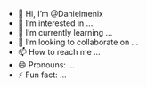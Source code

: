 - 👋 Hi, I’m @Danielmenix
- 👀 I’m interested in ...
- 🌱 I’m currently learning ...
- 💞️ I’m looking to collaborate on ...
- 📫 How to reach me ...
- 😄 Pronouns: ...
- ⚡ Fun fact: ...

<!---
Danielmenix/Danielmenix is a ✨ special ✨ repository because its `README.md` (this file) appears on your GitHub profile.
You can click the Preview link to take a look at your changes.
--->
